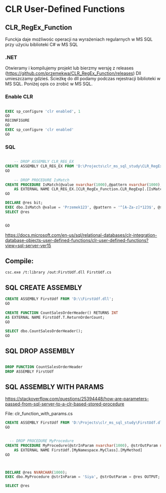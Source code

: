 
CLR User-Defined Functions
====================


## CLR_RegEx_Function

Funckja daje możliwośc operacji na wyrażeniach regularnych w MS SQL przy użyciu biblioteki C# w MS SQL

### .NET

Otwieramy i kompilujemy projekt lub bierzmy wersję z releases (https://github.com/przemekwa/CLR_RegEx_Function/releases)
Dll umieszczamy gdzieś. Ścieżkę do dll podamy podczas rejestracji biblioteki w MS SQL. 
Poniżej opis co zrobić w MS SQL.


### Enable CLR

```SQL

EXEC sp_configure 'clr enabled', 1
GO
RECONFIGURE
GO
EXEC sp_configure 'clr enabled'
GO

```

### SQL

```SQL

	-- DROP ASSEMBLY CLR_REG_EX
CREATE ASSEMBLY CLR_REG_EX FROM 'D:\Projects\clr_ms_sql_study\CLR_RegEx_Function\CLR_RegEx_Function\bin\Release\CLR_RegEx_Function.dll';  
GO  
  
	-- DROP PROCEDURE IsMatch
CREATE PROCEDURE IsMatch(@value nvarchar(1000),@pattern nvarchar(1000), @strOutParam bit OUTPUT)
    AS EXTERNAL NAME CLR_REG_EX.[CLR_RegEx_Function.CLR_RegExp].[IsMatch]
GO

DECLARE @res bit;
EXEC dbo.IsMatch @value = 'Przemek123', @pattern = '^[A-Za-z]*123$', @strOutParam = @res OUTPUT;
SELECT @res

  
GO  

```




https://docs.microsoft.com/en-us/sql/relational-databases/clr-integration-database-objects-user-defined-functions/clr-user-defined-functions?view=sql-server-ver15


## Compile:

`csc.exe /t:library /out:FirstUdf.dll FirstUdf.cs   `



## SQL CREATE ASSEMBLY

```SQL
CREATE ASSEMBLY FirstUdf FROM 'D:\\FirstUdf.dll';  
GO  
  
CREATE FUNCTION CountSalesOrderHeader() RETURNS INT   
AS EXTERNAL NAME FirstUdf.T.ReturnOrderCount;   
GO  
  
SELECT dbo.CountSalesOrderHeader();  
GO 
```


## SQL DROP ASSEMBLY

```SQL

DROP FUNCTION CountSalesOrderHeader
DROP ASSEMBLY FirstUdf
```


## SQL ASSEMBLY WITH PARAMS


https://stackoverflow.com/questions/25394448/how-are-parameters-passed-from-sql-server-to-a-clr-based-stored-procedure

File: clr_function_with_params.cs


```SQL
CREATE ASSEMBLY FirstUdf FROM 'D:\Projects\clr_ms_sql_study\FirstUdf.dll';  
GO  
  

  -- DROP PROCEDURE MyProcedure
CREATE PROCEDURE MyProcedure(@strInParam nvarchar(1000), @strOutParam nvarchar(1000) OUTPUT)
    AS EXTERNAL NAME FirstUdf.[MyNamespace.MyClass].[MyMethod]
GO



DECLARE @res NVARCHAR(1000);
EXEC dbo.MyProcedure @strInParam = 'Siya', @strOutParam = @res OUTPUT;

SELECT @res

```




